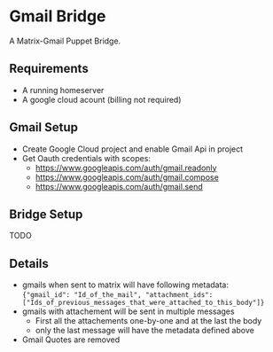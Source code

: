 # Gmail Bridge
A Matrix-Gmail Puppet Bridge. 

## Requirements
- A running homeserver
- A google cloud acount (billing not required)

## Gmail Setup
- Create Google Cloud project and enable Gmail Api in project
- Get Oauth credentials with scopes: 
	- https://www.googleapis.com/auth/gmail.readonly
	- https://www.googleapis.com/auth/gmail.compose
	- https://www.googleapis.com/auth/gmail.send

## Bridge Setup
TODO


## Details
- gmails when sent to matrix will have following metadata:  
	`{"gmail_id": "Id_of_the_mail", "attachment_ids": ["Ids_of_previous_messages_that_were_attached_to_this_body"]}`
- gmails with attachement will be sent in multiple messages  
	- First all the attachements one-by-one and at the last the body  
	- only the last message will have the metadata defined above
- Gmail Quotes are removed

